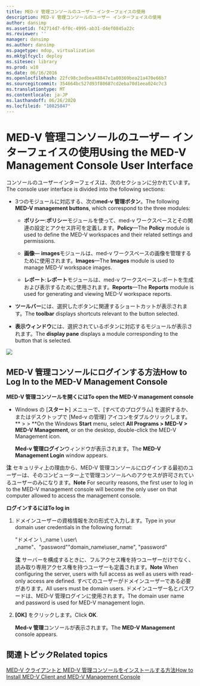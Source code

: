 ```yaml
---
title: MED-V 管理コンソールのユーザー インターフェイスの使用
description: MED-V 管理コンソールのユーザー インターフェイスの使用
author: dansimp
ms.assetid: f42714d7-6f0c-4995-ab31-d4ef0845a22c
ms.reviewer: ''
manager: dansimp
ms.author: dansimp
ms.pagetype: mdop, virtualization
ms.mktglfcycl: deploy
ms.sitesec: library
ms.prod: w10
ms.date: 06/16/2016
ms.openlocfilehash: 22fc98c3edbea48847e1a00369bea21a470e66b7
ms.sourcegitcommit: 354664bc527d93f80687cd2eba70d1eea024c7c3
ms.translationtype: MT
ms.contentlocale: ja-JP
ms.lasthandoff: 06/26/2020
ms.locfileid: "10825847"
---
```

# <span data-ttu-id="132e6-103">MED-V 管理コンソールのユーザー インターフェイスの使用</span><span class="sxs-lookup"><span data-stu-id="132e6-103">Using the MED-V Management Console User Interface</span></span>


<span data-ttu-id="132e6-104">コンソールのユーザーインターフェイスは、次のセクションに分かれています。</span><span class="sxs-lookup"><span data-stu-id="132e6-104">The console user interface is divided into the following sections:</span></span>

-   <span data-ttu-id="132e6-105">3つのモジュールに対応する、次の**med-v 管理ボタン**。</span><span class="sxs-lookup"><span data-stu-id="132e6-105">The following **MED-V management buttons**, which correspond to the three modules:</span></span>

    -   <span data-ttu-id="132e6-106">**ポリシー**:**ポリシー**モジュールを使って、med-v ワークスペースとその関連の設定とアクセス許可を定義します。</span><span class="sxs-lookup"><span data-stu-id="132e6-106">**Policy**—The **Policy** module is used to define the MED-V workspaces and their related settings and permissions.</span></span>

    -   <span data-ttu-id="132e6-107">**画像**— **images**モジュールは、med-v ワークスペースの画像を管理するために使用されます。</span><span class="sxs-lookup"><span data-stu-id="132e6-107">**Images**—The **Images** module is used to manage MED-V workspace images.</span></span>

    -   <span data-ttu-id="132e6-108">**レポート**:**レポート**モジュールは、med-v ワークスペースレポートを生成および表示するために使用されます。</span><span class="sxs-lookup"><span data-stu-id="132e6-108">**Reports**—The **Reports** module is used for generating and viewing MED-V workspace reports.</span></span>

-   <span data-ttu-id="132e6-109">**ツールバー**には、選択したボタンに関連するショートカットが表示されます。</span><span class="sxs-lookup"><span data-stu-id="132e6-109">The **toolbar** displays shortcuts relevant to the button selected.</span></span>

-   <span data-ttu-id="132e6-110">**表示ウィンドウ**には、選択されているボタンに対応するモジュールが表示されます。</span><span class="sxs-lookup"><span data-stu-id="132e6-110">The **display pane** displays a module corresponding to the button that is selected.</span></span>

![](images/medv-ui-console-general.gif)

## <span data-ttu-id="132e6-111">MED-V 管理コンソールにログインする方法</span><span class="sxs-lookup"><span data-stu-id="132e6-111">How to Log In to the MED-V Management Console</span></span>


**<span data-ttu-id="132e6-112">MED-V 管理コンソールを開くには</span><span class="sxs-lookup"><span data-stu-id="132e6-112">To open the MED-V management console</span></span>**

-   <span data-ttu-id="132e6-113">Windows の [**スタート**] メニューで、[すべてのプログラム] を選択するか、またはデスクトップで [Med-v の管理] アイコンをダブルクリックします。 \*\* &gt; &gt; \*\*</span><span class="sxs-lookup"><span data-stu-id="132e6-113">On the Windows **Start** menu, select **All Programs &gt; MED-V &gt; MED-V Management**, or on the desktop, double-click the MED-V Management icon.</span></span>

    <span data-ttu-id="132e6-114">**Med-v 管理ログイン**ウィンドウが表示されます。</span><span class="sxs-lookup"><span data-stu-id="132e6-114">The **MED-V Management Login** window appears.</span></span>

<span data-ttu-id="132e6-115">**注** セキュリティ上の理由から、MED-V 管理コンソールにログインする最初のユーザーは、そのコンピューター上で管理コンソールへのアクセスが許可されているユーザーのみになります。</span><span class="sxs-lookup"><span data-stu-id="132e6-115">**Note** For security reasons, the first user to log in to the MED-V management console will become the only user on that computer allowed to access the management console.</span></span>

 

**<span data-ttu-id="132e6-116">ログインするには</span><span class="sxs-lookup"><span data-stu-id="132e6-116">To log in</span></span>**

1.  <span data-ttu-id="132e6-117">ドメインユーザーの資格情報を次の形式で入力します。</span><span class="sxs-lookup"><span data-stu-id="132e6-117">Type in your domain user credentials in the following format:</span></span>

    <span data-ttu-id="132e6-118">"ドメイン \ _name \\ user\ _name"、"password"</span><span class="sxs-lookup"><span data-stu-id="132e6-118">"domain\_name\\user\_name", "password"</span></span>

    <span data-ttu-id="132e6-119">**注** サーバーを構成するときに、フルアクセス権を持つユーザーだけでなく、読み取り専用アクセス権を持つユーザーも定義されます。</span><span class="sxs-lookup"><span data-stu-id="132e6-119">**Note** When configuring the server, users with full access as well as users with read-only access are defined.</span></span> <span data-ttu-id="132e6-120">すべてのユーザーがドメインユーザーである必要があります。</span><span class="sxs-lookup"><span data-stu-id="132e6-120">All users must be domain users.</span></span> <span data-ttu-id="132e6-121">ドメインユーザー名とパスワードは、MED-V 管理ログインに使用されます。</span><span class="sxs-lookup"><span data-stu-id="132e6-121">The domain user name and password is used for MED-V management login.</span></span>

     

2.  <span data-ttu-id="132e6-122">**[OK]** をクリックします。</span><span class="sxs-lookup"><span data-stu-id="132e6-122">Click **OK**.</span></span>

    <span data-ttu-id="132e6-123">**Med-v 管理**コンソールが表示されます。</span><span class="sxs-lookup"><span data-stu-id="132e6-123">The **MED-V Management** console appears.</span></span>

## <span data-ttu-id="132e6-124">関連トピック</span><span class="sxs-lookup"><span data-stu-id="132e6-124">Related topics</span></span>


[<span data-ttu-id="132e6-125">MED-V クライアントと MED-V 管理コンソールをインストールする方法</span><span class="sxs-lookup"><span data-stu-id="132e6-125">How to Install MED-V Client and MED-V Management Console</span></span>](how-to-install-med-v-client-and-med-v-management-console.md)

 

 





